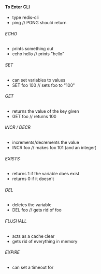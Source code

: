 #### To Enter CLI

-  type redis-cli
-  ping // PONG should return

###### ECHO

-  prints something out
-  echo hello // prints "hello"

###### SET

-  can set variables to values
-  SET foo 100 // sets foo to "100"

###### GET

-  returns the value of the key given
-  GET foo // returns 100

###### INCR / DECR

-  increments/decrements the value
-  INCR foo // makes foo 101 (and an integer)

###### EXISTS

-  returns 1 if the variable does exist
-  returns 0 if it doesn't

###### DEL

-  deletes the variable
-  DEL foo // gets rid of foo

###### FLUSHALL

-  acts as a cache clear
-  gets rid of everything in memory

###### EXPIRE

-  can set a timeout for
